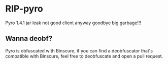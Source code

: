 # RIP-pyro
Pyro 1.4.1 jar leak not good client anyway goodbye big garbage!!!

## Wanna deobf?
Pyro is obfuscated with Binscure, if you can find a deobfuscator that's compatible with Binscure, feel free to deobfuscate and open a pull request.
